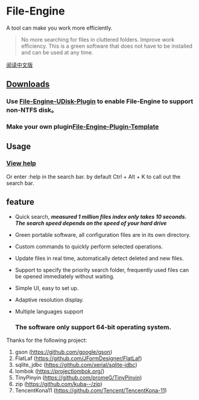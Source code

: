 # File-Engine

A tool can make you work more efficiently.

> No more searching for files in cluttered folders.
>  Improve work efficiency.
>  This is a green software that does not have to be installed and can be used at any time.

[阅读中文版](https://github.com/XUANXUQAQ/File-Engine/blob/master/README-cn.md)   

## [Downloads](https://github.com/XUANXUQAQ/File-Engine/releases/)

### Use [File-Engine-UDisk-Plugin](https://github.com/XUANXUQAQ/File-Engine-UDisk-Plugin) to enable File-Engine to support non-NTFS disk。

### Make your own plugin[File-Engine-Plugin-Template](https://github.com/XUANXUQAQ/File-Engine-Plugin-Template)

## Usage

### [View help](https://github.com/XUANXUQAQ/File-Engine/wiki/Usage)

Or enter :help in the search bar. by default Ctrl + Alt + K to call out the search bar.

## feature

* Quick search, ***measured 1 million files index only takes 10 seconds. The search speed depends on the speed of your hard drive***
* Green portable software, all configuration files are in its own directory.
* Custom commands to quickly perform selected operations.
* Update files in real time, automatically detect deleted and new files.
* Support to specify the priority search folder, frequently used files can be opened immediately without waiting.
* Simple UI, easy to set up.
* Adaptive resolution display.    
* Multiple languages support    
  
  ### The software only support 64-bit operating system.

Thanks for the following project:   

1. gson (https://github.com/google/gson)   
2. FlatLaf (https://github.com/JFormDesigner/FlatLaf)   
3. sqlite_jdbc (https://github.com/xerial/sqlite-jdbc)   
4. lombok (https://projectlombok.org/)   
5. TinyPinyin (https://github.com/promeG/TinyPinyin)
6. zip (https://github.com/kuba--/zip)
7. TencentKona11 (https://github.com/Tencent/TencentKona-11)